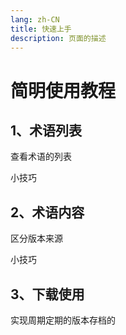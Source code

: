 ```yaml
---
lang: zh-CN
title: 快速上手
description: 页面的描述
---
```


# 简明使用教程

## 1、术语列表

查看术语的列表

小技巧

## 2、术语内容

区分版本来源

小技巧

## 3、下载使用

实现周期定期的版本存档的
